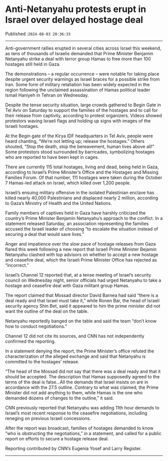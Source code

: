 # Anti-Netanyahu protests erupt in Israel over delayed hostage deal

Published :`2024-08-03 20:36:33`

---

Anti-government rallies erupted in several cities across Israel this weekend, as tens of thousands of Israelis demanded that Prime Minister Benjamin Netanyahu strike a deal with terror group Hamas to free more than 100 hostages still held in Gaza.

The demonstrations – a regular occurrence – were notable for taking place despite urgent security warnings as Israel braces for a possible strike from Iran. Some form of military retaliation has been widely expected in the region following the unclaimed assassination of Hamas political leader Ismail Haniyeh in Tehran on Wednesday.

Despite the tense security situation, large crowds gathered to Begin Gate in Tel Aviv on Saturday to support the families of the hostages and to call for their release from captivity, according to protest organizers. Videos showed protestors waving Israeli flags and holding up signs with images of the Israeli hostages.

At the Begin gate of the Kirya IDF headquarters in Tel Aviv, people were heard chanting, “We’re not letting up; release the hostages.” Others shouted, “Stop the death, stop the bereavement, human lives above all!” Some protestors stood surrounded by barricades, symbolizing hostages who are reported to have been kept in cages.

There are currently 115 total hostages, living and dead, being held in Gaza, according to Israel’s Prime Minister’s Office and the Hostages and Missing Families Forum. Of that number, 111 hostages were taken during the October 7 Hamas-led attack on Israel, which killed over 1,200 people.

Israeli’s ensuing military offensive in the isolated Palestinian enclave has killed nearly 40,000 Palestinians and displaced nearly 2 million, according to Gaza’s Ministry of Health and the United Nations.

Family members of captives held in Gaza have harshly criticized the country’s Prime Minister Benjamin Netanyahu’s approach to the conflict. In a statement released Saturday, an association representing the families accused the Israeli leader of choosing “to escalate the situation instead of securing a deal that would save lives.”

Anger and impatience over the slow pace of hostage releases from Gaza flared this week following a new report that Israeli Prime Minister Bejamin Netanyahu clashed with top advisors on whether to accept a new hostage and ceasefire deal, which the Israeli Prime Minister Office has rejected as “incorrect.”

Israel’s Channel 12 reported that, at a tense meeting of Israel’s security council on Wednesday night, senior officials had urged Netanyahu to take a hostage and ceasefire deal with Gaza militant group Hamas.

The report claimed that Mossad director David Barnea had said “there is a deal ready and that Israel must take it,” while Ronen Bar, the head of Israeli security agency Shin Bet, said it appeared to him the prime minister did not want the outline of the deal on the table.

Netanyahu reportedly banged on the table and said the team “don’t know how to conduct negotiations.”

Channel 12 did not cite its sources, and CNN has not independently confirmed the reporting.

In a statement denying the report, the Prime Minister’s office refuted the characterization of the alleged exchange and said that Netanyahu is committed to the hostages’ release.

“The head of the Mossad did not say that there was a deal ready and that it should be accepted. The description that Hamas supposedly agreed to the terms of the deal is false…All the demands that Israel insists on are in accordance with the 27.5 outline. Contrary to what was claimed, the Prime Minister did not add anything to them, while Hamas is the one who demanded dozens of changes to the outline,” it said.

CNN previously reported that Netanyahu was adding 11th hour demands to Israel’s most recent response to the ceasefire negotiations, including reneging on previous Israeli concessions.

After the report was broadcast, families of hostages demanded to know “who is obstructing the negotiations,” in a statement, and called for a public report on efforts to secure a hostage release deal.

Reporting contributed by CNN’s Eugenia Yosef and Larry Register.

---

